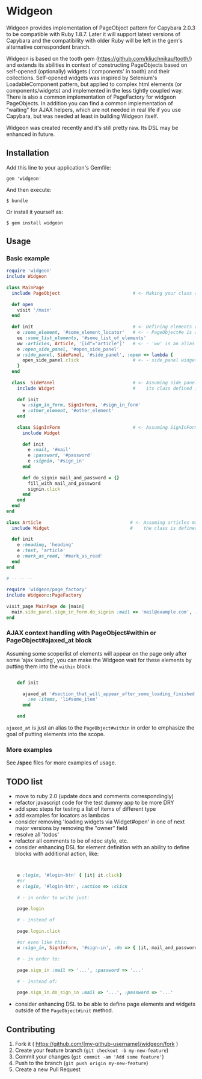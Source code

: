 # Widgeon

Widgeon provides implementation of PageObject pattern for Capybara 2.0.3 to be compatible with Ruby 1.8.7.
Later it will support latest versions of Capybara and the compatibility with older Ruby will be left in the gem's alternative correspondent branch.

Widgeon is based on the tooth gem (https://github.com/kliuchnikau/tooth/) and extends its abilities in context of constructing PageObjects based on self-opened (optionally) widgets ('components' in tooth) and their collections. Self-opened widgets was inspired by Selenium's LoadableComponent pattern, but applied to complex html elements (or components/widgets) and implemented in the less tightly coupled way.  There is also a common implementation of PageFactory for widgeon PageObjects. In addition you can find a common implementation of "waiting" for AJAX helpers, which are not needed in real life if you use Capybara, but was needed at least in building Widgeon itself.

Widgeon was created recently and it's still pretty raw. Its DSL may be enhanced in future.

## Installation

Add this line to your application's Gemfile:

    gem 'widgeon'

And then execute:

    $ bundle

Or install it yourself as:

    $ gem install widgeon

## Usage

### Basic example

```ruby
require 'widgeon'
include Widgeon
    
class MainPage
  include PageObject                           # <- Making your class a 'widgeon' PageObject
      
  def open
    visit '/main'
  end
      
  def init                                     # <- Defining elements of your PageObject inside
    e :some_element, '#some_element_locator'   # <- - PageObject#e is an alias to PageObject#element helper
    ee :some_list_elements, '#some_list_of_elements'
    ww :articles, Article, '[id^="article"]'   # <- - 'ww' is an alias for 'widgets'
    e :open_side_panel, '#open_side_panel'
    w :side_panel, SidePanel, '#side_panel', :open => lambda {   
      open_side_panel.click                    # <- - side_panel widget will be opened automatically
    }
  end
      
  class  SidePanel                             # <- Assuming side panel exists only on main page, 
    include Widget                             #    its class defined inside the MainPage class
        
    def init
      w :sign_in_form, SignInForm, '#sign_in_form'
      e :other_element, '#other_element'
    end
        
    class SignInForm                           # <- Assuming SignInForm exist only inside side panel...
      include Widget
              
      def init
        e :mail, '#mail'
        e :password, '#password'
        e :signin, '#sign_in'
      end
              
      def do_signin mail_and_password = {}
        fill_with mail_and_password
        signin.click
      end
    end
  end
end
    
class Article                                 # <- Assuming articles may exist on several pages, 
  include Widget                              #    the class is defined globally
      
  def init
    e :heading, 'heading'
    e :text, 'article'
    e :mark_as_read, '#mark_as_read'
  end
end
    
# -- -- -- 
    
require 'widgeon/page_factory'
include Widgeon::PageFactory
    
visit_page MainPage do |main|
  main.side_panel.sign_in_form.do_signin :mail => 'mail@example.com', :password => 'supersecret'
end
```

### AJAX context handling with PageObject#within or PageObject#ajaxed_at block

Assuming some scope/list of elements will appear on the page only after some 'ajax loading', you can make the Widgeon wait for these elements by putting them into the `within` block:

```ruby

    def init
    
      ajaxed_at '#section_that_will_appear_after_some_loading_finished' do
        :ee :items, 'li#some_item'
      end
    
    end
```

`ajaxed_at` is just an alias to the `PageObject#within` in order to emphasize the goal of putting elements into the scope.

### More examples

See **/spec** files for more examples of usage.

## TODO list

* move to ruby 2.0 (update docs and comments correspondingly)
* refactor javascript code for the test dummy app to be more DRY
* add spec steps for testing a list of items of different type
* add examples for locators as lambdas
* consider removing 'loading widgets via Widget#open' in one of next major versions by removing the "owner" field 
* resolve all 'todos'
* refactor all comments to be of rdoc style, etc.
* consider enhancing DSL for element definition with an ability to define blocks with additional action, like:

```ruby


    e :login, '#login-btn' { |it| it.click}
    #or
    e :login, '#login-btn', :action => :click
    
    # - in order to write just:
  
    page.login
    
    # - instead of 
    
    page.login.click
    
    #or even like this:
    w :sign_in, SignInForm, '#sign-in', :do => { |it, mail_and_password| it.fill_with mail_and_password; it.submit }
    
    # - in order to:
    
    page.sign_in :mail => '...', :password => '...'
    
    # - instead of:
    
    page.sign_in.do_sign_in :mail => '...', :password => '...'
```    

* consider enhancing DSL to be able to define page elements and widgets outside of the `PageObject#init` method.


## Contributing

1. Fork it ( https://github.com/[my-github-username]/widgeon/fork )
2. Create your feature branch (`git checkout -b my-new-feature`)
3. Commit your changes (`git commit -am 'Add some feature'`)
4. Push to the branch (`git push origin my-new-feature`)
5. Create a new Pull Request
